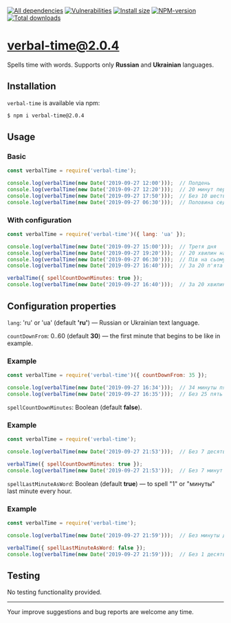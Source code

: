 [![All dependencies](https://img.shields.io/librariesio/release/npm/verbal-time/2.0.4?label=all%20dependencies)](https://libraries.io/npm/verbal-time/2.0.4)
[![Vulnerabilities](https://snyk.io/test/npm/verbal-time/2.0.4/badge.svg)](https://snyk.io/test/npm/verbal-time/2.0.4)
[![Install size](https://packagephobia.now.sh/badge?p=verbal-time@2.0.4)](https://packagephobia.now.sh/result?p=verbal-time@2.0.4)
[![NPM-version](https://img.shields.io/badge/npm-v2.0.4-blue.svg)](https://www.npmjs.com/package/verbal-time/v/2.0.4)
[![Total downloads](https://img.shields.io/npm/dt/verbal-time?label=total%20downloads)](https://npm-stat.com/charts.html?package=verbal-time)

# verbal-time@2.0.4

Spells time with words. Supports only **Russian** and **Ukrainian** languages.

## Installation
`verbal-time` is available via npm:
``` bash
$ npm i verbal-time@2.0.4
```

## Usage
### Basic
``` js
const verbalTime = require('verbal-time');

console.log(verbalTime(new Date('2019-09-27 12:00')));  // Полдень
console.log(verbalTime(new Date('2019-09-27 12:20')));  // 20 минут первого
console.log(verbalTime(new Date('2019-09-27 17:50')));  // Без 10 шесть
console.log(verbalTime(new Date('2019-09-27 06:30')));  // Половина седьмого
```

### With configuration
``` js
const verbalTime = require('verbal-time')({ lang: 'ua' });

console.log(verbalTime(new Date('2019-09-27 15:00')));  // Третя дня
console.log(verbalTime(new Date('2019-09-27 19:20')));  // 20 хвилин на восьму
console.log(verbalTime(new Date('2019-09-27 06:30')));  // Пів на сьому
console.log(verbalTime(new Date('2019-09-27 16:40')));  // За 20 п'ята

verbalTime({ spellCountDownMinutes: true });
console.log(verbalTime(new Date('2019-09-27 16:40')));  // За 20 хвилин п'ята
```

## Configuration properties
`lang`: 'ru' or 'ua' (default **'ru'**) — Russian or Ukrainian text language.

`countDownFrom`: 0..60 (default **30**) — the first minute that begins to be like in example.
### Example
``` js
const verbalTime = require('verbal-time')({ countDownFrom: 35 });

console.log(verbalTime(new Date('2019-09-27 16:34')));  // 34 минуты пятого
console.log(verbalTime(new Date('2019-09-27 16:35')));  // Без 25 пять
```

`spellCountDownMinutes`: Boolean (default **false**).
### Example
``` js
const verbalTime = require('verbal-time');

console.log(verbalTime(new Date('2019-09-27 21:53')));  // Без 7 десять

verbalTime({ spellCountDownMinutes: true });
console.log(verbalTime(new Date('2019-09-27 21:53')));  // Без 7 минут десять
```

`spellLastMinuteAsWord`: Boolean (default **true**) — to spell "1" or "минуты" last minute every hour.
### Example
``` js
const verbalTime = require('verbal-time');

console.log(verbalTime(new Date('2019-09-27 21:59')));  // Без минуты десять

verbalTime({ spellLastMinuteAsWord: false });
console.log(verbalTime(new Date('2019-09-27 21:59')));  // Без 1 десять
```

## Testing
No testing functionality provided.

---

Your improve suggestions and bug reports are welcome any time.
